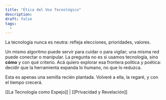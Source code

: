 ```yaml
---
title: "Ética del Uso Tecnológico"
description: 
draft: false
tags:
  - 
---
```

La tecnología nunca es neutra: refleja elecciones, prioridades, valores.

Un mismo algoritmo puede servir para cuidar o para vigilar; una misma red puede conectar o manipular.
La pregunta no es si usamos tecnología, sino **cómo** y con qué criterio.
Acá quiero explorar esa frontera política y poética: decidir que la herramienta expanda lo humano, no que lo reduzca.

Esta es apenas una semilla recién plantada. Volveré a ella, la regaré, y con el tiempo crecerá.

[[La Tecnología como Espejo]] | [[Privacidad y Revelación]]